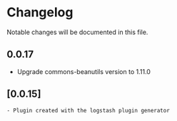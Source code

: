 # Changelog
Notable changes will be documented in this file.

## 0.0.17
- Upgrade commons-beanutils version to 1.11.0

## [0.0.15]
	- Plugin created with the logstash plugin generator




